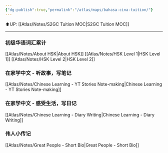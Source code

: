 ```yaml
---
{"dg-publish":true,"permalink":"/atlas/maps/bahasa-cina-tuition/"}
---
```


⬆️UP: [[Atlas/Notes/S2GC Tuition MOC\|S2GC Tuition MOC]]

---
### 初级华语词汇累计
[[Atlas/Notes/About HSK\|About HSK]]
[[Atlas/Notes/HSK Level 1\|HSK Level 1]]
[[Atlas/Notes/HSK Level 2\|HSK Level 2]]
### 在家学中文 - 听故事，写笔记
[[Atlas/Notes/Chinese Learning - YT Stories Note-making\|Chinese Learning - YT Stories Note-making]]
### 在家学中文 - 感受生活，写日记
[[Atlas/Notes/Chinese Learning - Diary Writing\|Chinese Learning - Diary Writing]]
### 伟人小传记
[[Atlas/Notes/Great People - Short Bio\|Great People - Short Bio]]